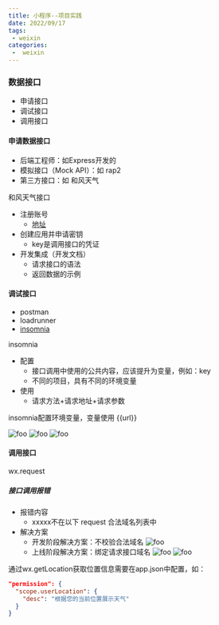```yaml
---
title: 小程序--项目实践
date: 2022/09/17
tags:
 - weixin
categories:
 -  weixin
---
```


### 数据接口
+ 申请接口
+ 调试接口
+ 调用接口

#### 申请数据接口

+ 后端工程师：如Express开发的
+ 模拟接口（Mock API）：如 rap2
+ 第三方接口：如 和风天气

和风天气接口

+ 注册账号
  - [地址](https://id.qweather.com/)
+ 创建应用并申请密钥
  - key是调用接口的凭证
+ 开发集成（开发文档）
  - 请求接口的语法
  - 返回数据的示例

#### 调试接口

+ postman
+ loadrunner
+ [insomnia](https://insomnia.rest/)

insomnia
+ 配置
  - 接口调用中使用的公共内容，应该提升为变量，例如：key
  - 不同的项目，具有不同的环境变量
+ 使用
  - 请求方法+请求地址+请求参数

insomnia配置环境变量，变量使用 {{url}}

<img :src="$withBase('/images/weixin/insomnia-base0.jpg')" alt="foo">
<img :src="$withBase('/images/weixin/insomnia-base1.jpg')" alt="foo">
<img :src="$withBase('/images/weixin/insomnia-base2.jpg')" alt="foo">

#### 调用接口

wx.request

##### 接口调用报错

+ 报错内容
  - xxxxx不在以下 request 合法域名列表中
+ 解决方案
  - 开发阶段解决方案：不校验合法域名
    <img :src="$withBase('/images/weixin/insomnia-base5.jpg')" alt="foo">
  - 上线阶段解决方案：绑定请求接口域名
    <img :src="$withBase('/images/weixin/insomnia-base3.jpg')" alt="foo">
    <img :src="$withBase('/images/weixin/insomnia-base4.jpg')" alt="foo">

通过wx.getLocation获取位置信息需要在app.json中配置，如：

```json
"permission": {
  "scope.userLocation": {
    "desc": "根据您的当前位置展示天气"
  }
}
```
